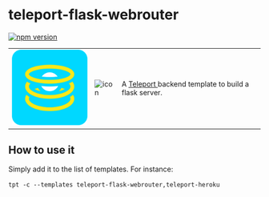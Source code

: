 # teleport-flask-webrouter
[![npm version](https://badge.fury.io/js/teleport-flask-webrouter.svg)](https://badge.fury.io/js/teleport-flask-webrouter)

<table>
  <td>
    <img src="icon.png" alt="icon" title="made by @cecilesnips"/>
  </td>
  <td>
    <img src="teleport-flask-websocket.png" alt="icon" title="made by @cecilesnips"/>
  </td>
  <td>
    A <a href="https://github.com/snipsco/teleport"> Teleport </a> backend template to build a flask server.
  </td>
</table>

## How to use it
Simply add it to the list of templates. For instance:
```
tpt -c --templates teleport-flask-webrouter,teleport-heroku
```
